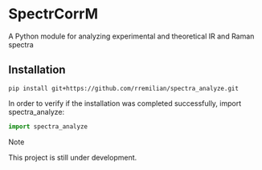 # SpectrCorrM
A Python module for analyzing experimental and theoretical IR and Raman spectra

## Installation
```
pip install git+https://github.com/rremilian/spectra_analyze.git
```
In order to verify if the installation was completed successfully, import spectra_analyze:
```python
import spectra_analyze
```

> [!NOTE]  
> This project is still under development.
